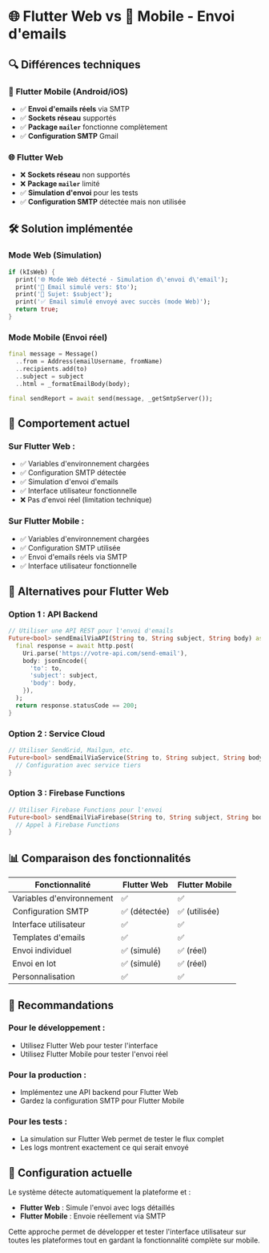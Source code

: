 # 🌐 Flutter Web vs 📱 Mobile - Envoi d'emails

## 🔍 Différences techniques

### 📱 **Flutter Mobile (Android/iOS)**

- ✅ **Envoi d'emails réels** via SMTP
- ✅ **Sockets réseau** supportés
- ✅ **Package `mailer`** fonctionne complètement
- ✅ **Configuration SMTP** Gmail

### 🌐 **Flutter Web**

- ❌ **Sockets réseau** non supportés
- ❌ **Package `mailer`** limité
- ✅ **Simulation d'envoi** pour les tests
- ✅ **Configuration SMTP** détectée mais non utilisée

## 🛠️ Solution implémentée

### **Mode Web (Simulation)**

```dart
if (kIsWeb) {
  print('🌐 Mode Web détecté - Simulation d\'envoi d\'email');
  print('📧 Email simulé vers: $to');
  print('📧 Sujet: $subject');
  print('✅ Email simulé envoyé avec succès (mode Web)');
  return true;
}
```

### **Mode Mobile (Envoi réel)**

```dart
final message = Message()
  ..from = Address(emailUsername, fromName)
  ..recipients.add(to)
  ..subject = subject
  ..html = _formatEmailBody(body);

final sendReport = await send(message, _getSmtpServer());
```

## 🎯 Comportement actuel

### **Sur Flutter Web :**

- ✅ Variables d'environnement chargées
- ✅ Configuration SMTP détectée
- ✅ Simulation d'envoi d'emails
- ✅ Interface utilisateur fonctionnelle
- ❌ Pas d'envoi réel (limitation technique)

### **Sur Flutter Mobile :**

- ✅ Variables d'environnement chargées
- ✅ Configuration SMTP utilisée
- ✅ Envoi d'emails réels via SMTP
- ✅ Interface utilisateur fonctionnelle

## 🔧 Alternatives pour Flutter Web

### **Option 1 : API Backend**

```dart
// Utiliser une API REST pour l'envoi d'emails
Future<bool> sendEmailViaAPI(String to, String subject, String body) async {
  final response = await http.post(
    Uri.parse('https://votre-api.com/send-email'),
    body: jsonEncode({
      'to': to,
      'subject': subject,
      'body': body,
    }),
  );
  return response.statusCode == 200;
}
```

### **Option 2 : Service Cloud**

```dart
// Utiliser SendGrid, Mailgun, etc.
Future<bool> sendEmailViaService(String to, String subject, String body) async {
  // Configuration avec service tiers
}
```

### **Option 3 : Firebase Functions**

```dart
// Utiliser Firebase Functions pour l'envoi
Future<bool> sendEmailViaFirebase(String to, String subject, String body) async {
  // Appel à Firebase Functions
}
```

## 📊 Comparaison des fonctionnalités

| Fonctionnalité            | Flutter Web   | Flutter Mobile |
| ------------------------- | ------------- | -------------- |
| Variables d'environnement | ✅            | ✅             |
| Configuration SMTP        | ✅ (détectée) | ✅ (utilisée)  |
| Interface utilisateur     | ✅            | ✅             |
| Templates d'emails        | ✅            | ✅             |
| Envoi individuel          | ✅ (simulé)   | ✅ (réel)      |
| Envoi en lot              | ✅ (simulé)   | ✅ (réel)      |
| Personnalisation          | ✅            | ✅             |

## 🚀 Recommandations

### **Pour le développement :**

- Utilisez Flutter Web pour tester l'interface
- Utilisez Flutter Mobile pour tester l'envoi réel

### **Pour la production :**

- Implémentez une API backend pour Flutter Web
- Gardez la configuration SMTP pour Flutter Mobile

### **Pour les tests :**

- La simulation sur Flutter Web permet de tester le flux complet
- Les logs montrent exactement ce qui serait envoyé

## 📝 Configuration actuelle

Le système détecte automatiquement la plateforme et :

- **Flutter Web** : Simule l'envoi avec logs détaillés
- **Flutter Mobile** : Envoie réellement via SMTP

Cette approche permet de développer et tester l'interface utilisateur sur toutes les plateformes tout en gardant la fonctionnalité complète sur mobile.
